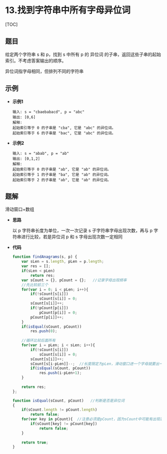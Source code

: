 # 13.找到字符串中所有字母异位词

[TOC]

## 题目

给定两个字符串 s 和 p，找到 s 中所有 p 的 异位词 的子串，返回这些子串的起始索引。不考虑答案输出的顺序。

异位词指字母相同，但排列不同的字符串



## 示例

- **示例1**

  ```
  输入: s = "cbaebabacd", p = "abc"
  输出: [0,6]
  解释:
  起始索引等于 0 的子串是 "cba", 它是 "abc" 的异位词。
  起始索引等于 6 的子串是 "bac", 它是 "abc" 的异位词。
  ```

- **示例2**

  ```
  输入: s = "abab", p = "ab"
  输出: [0,1,2]
  解释:
  起始索引等于 0 的子串是 "ab", 它是 "ab" 的异位词。
  起始索引等于 1 的子串是 "ba", 它是 "ab" 的异位词。
  起始索引等于 2 的子串是 "ab", 它是 "ab" 的异位词。
  ```



## 题解

滑动窗口+数组

- **思路**

  以 p 字符串长度为单位，一次一次记录 s 子字符串字母出现次数，再与 p 字符串进行比较，若是异位词 p 和 s 字母出现次数一定相同

- **代码**

  ```js
  function findAnagrams(s, p) {
      var sLen = s.length, pLen = p.length;
      var res = [];
      if(sLen < pLen)
          return res;
      var sCount = {}, pCount = {};   //记录字母出现频率
      //先比较前三个
      for(var i = 0; i < pLen; i++){
          if(!sCount[s[i]])
              sCount[s[i]] = 0;
          sCount[s[i]]++;
          if(!pCount[p[i]])
              pCount[p[i]] = 0;
          pCount[p[i]]++;
      }
      if(isEqual(sCount, pCount))
          res.push(0);
      
      //循环比较后面所有
      for(var i = pLen; i < sLen; i++){
          if(!sCount[s[i]])
              sCount[s[i]] = 0;
          sCount[s[i]]++;
          sCount[s[i-pLen]]--;  //长度限定为pLen，滑动窗口进一个字母就要出一个字母
          if(isEqual(sCount, pCount))
              res.push(i-pLen+1);
      }
      
      return res;
  };
  
  function isEqual(sCount, pCount)   //判断是否是异位词
  {
      if(sCount.length != pCount.length)
          return false;
      for(var key in pCount){  //注意必须是pCount，因为sCount中可能有出现过的字母属性值为0
          if(sCount[key] != pCount[key])
              return false;
      }
          
      return true;
  }
  ```

  